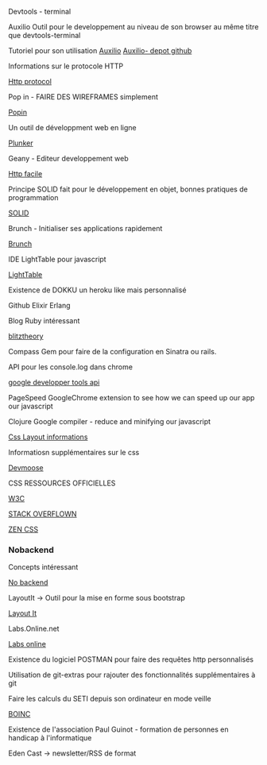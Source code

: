 Devtools - terminal

Auxilio Outil pour le developpement au niveau de son browser au même titre que devtools-terminal


Tutoriel pour son utilisation
[Auxilio](http://krasimirtsonev.com/blog/article/Auxilio-Chrome-extension-or-how-I-boost-my-productivity)
[Auxilio- depot github](https://github.com/krasimir/auxilio)


Informations sur le protocole HTTP

[Http protocol](http://code.tutsplus.com/tutorials/http-the-protocol-every-web-developer-must-know-part-1--net-31177)

Pop in - FAIRE DES WIREFRAMES simplement

[Popin](https://popapp.in/)

Un outil de développment web en ligne

[Plunker](http://plnkr.co/)

Geany - Editeur developpement web

[Http facile](http://www.jmarshall.com/easy/http/)

Principe SOLID fait pour le développement en objet, bonnes pratiques de programmation

[SOLID](http://fr.wikipedia.org/wiki/SOLID_%28informatique%29)

Brunch - Initialiser ses applications rapidement

[Brunch](http://brunch.io/)

IDE LightTable pour javascript 

[LightTable](www.lightable.com)

Existence de DOKKU un heroku like mais personnalisé

Github Elixir Erlang

Blog Ruby intéressant

[blitztheory](http://www.blitztheory.com/zip-file-downloads-rails-rubyzip/)

Compass Gem pour faire de la configuration en Sinatra ou rails.

API pour les console.log dans chrome

[google developper tools api](https://developer.chrome.com/devtools/docs/console-api)

PageSpeed GoogleChrome extension to see how we can speed up our app our javascript

Clojure Google compiler - reduce and minifying our javascript

[Css Layout informations](http://designshack.net/articles/css/715-awesomely-simple-and-free-css-layouts/)

Informatiosn supplémentaires sur le css

[Devmoose](http://devmoose.com/coding/6-css-tutorials-that-take-you-from-beginner-to-expert)

CSS RESSOURCES OFFICIELLES

[W3C](http://www.w3.org/Style/CSS/)

[STACK OVERFLOWN](http://stackoverflow.com/questions/811367/how-to-build-a-css-template-from-scratch)

[ZEN CSS](http://www.csszengarden.com/)

### Nobackend 

Concepts intéressant

[No backend](http://nobackend.org/)

LayoutIt -> Outil pour la mise en forme sous bootstrap 

[Layout It](http://www.layoutit.com)

Labs.Online.net

[Labs online](labs.online.net)

Existence du logiciel POSTMAN pour faire des requêtes http personnalisés

Utilisation de git-extras pour rajouter des fonctionnalités supplémentaires à git

Faire les calculs du SETI depuis son ordinateur en mode veille

[BOINC](http://boinc.berkeley.edu/)

Existence de l'association Paul Guinot - formation de personnes en handicap à l'informatique

Eden Cast -> newsletter/RSS de format

